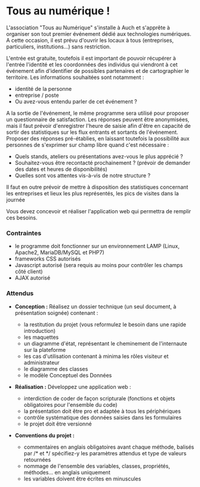 
# Tous au numérique !

L'association "Tous au Numérique" s'installe à Auch et s'apprête à organiser son tout premier événement dédié aux technologies numériques. A cette occasion, il est prévu d'ouvrir les locaux à tous (entreprises, particuliers, institutions...) sans restriction.

L'entrée est gratuite, toutefois il est important de pouvoir récupérer à l'entrée l'identité et les coordonnées des individus qui viendront à cet événement afin d'identifier de possibles partenaires et de cartographier le territoire. Les informations souhaitées sont notamment :
- identité de la personne
- entreprise / poste
- Ou avez-vous entendu parler de cet événement ?

A la sortie de l'événement, le même programme sera utilisé pour proposer un questionnaire de satisfaction. Les réponses peuvent être anonymisées, mais il faut prévoir d'enregistrer l'heure de saisie afin d'être en capacité de sortir des statistiques sur les flux entrants et sortants de l'événement. Proposer des réponses pré-établies, en laissant toutefois la possibilité aux personnes de s'exprimer sur champ libre quand c'est nécessaire :
- Quels stands, ateliers ou présentations avez-vous le plus apprécié ?
- Souhaitez-vous être recontacté prochainement ? (prévoir de demander des dates et heures de disponibilités)
- Quelles sont vos attentes vis-à-vis de notre structure ?

Il faut en outre prévoir de mettre à disposition des statistiques concernant les entreprises et lieux les plus représentés, les pics de visites dans la journée

Vous devez concevoir et réaliser l'application web qui permettra de remplir ces besoins.


### Contraintes

- le programme doit fonctionner sur un environnement LAMP (Linux, Apache2, MariaDB/MySQL et PHP7)
- frameworks CSS autorisés
- Javascript autorisé (sera requis au moins pour contrôler les champs côté client)
- AJAX autorisé


### Attendus

- **Conception :** Réalisez un dossier technique (un seul document, à présentation soignée) contenant :
  - la restitution du projet (vous reformulez le besoin dans une rapide introduction)
  - les maquettes
  - un diagramme d'état, représentant le cheminement de l'internaute sur la plateforme
  - les cas d'utilisation contenant à minima les rôles visiteur et administrateur
  - le diagramme des classes
  - le modèle Conceptuel des Données

- **Réalisation :** Développez une application web :
  - interdiction de coder de façon scripturale (fonctions et objets obligatoires pour l'ensemble du code)
  - la présentation doit être pro et adaptée à tous les périphériques
  - contrôle systématique des données saisies dans les formulaires
  - le projet doit être versionné

- **Conventions du projet :**
  - commentaires en anglais obligatoires avant chaque méthode, balisés par /* et */
    spécifiez-y les paramètres attendus et type de valeurs retournées
  - nommage de l'ensemble des variables, classes, propriétés, méthodes... en anglais uniquement
  - les variables doivent être écrites en minuscules








